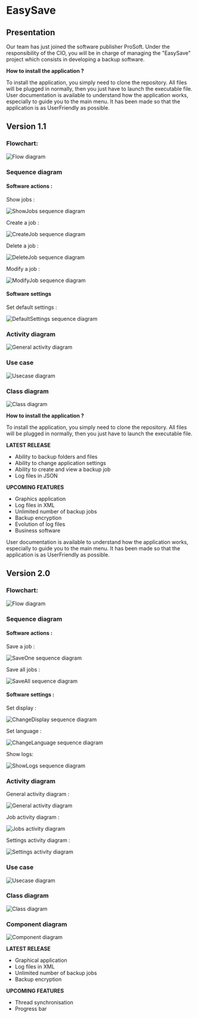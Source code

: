 # EasySave
## Presentation

Our team has just joined the software publisher ProSoft. Under the responsibility of the CIO, you will be in charge of managing the "EasySave" project which consists in developing a backup software.

**How to install the application ?**

To install the application, you simply need to clone the repository. All files will be plugged in normally, then you just have to launch the executable file.
User documentation is available to understand how the application works, especially to guide you to the main menu. It has been made so that the application is as UserFriendly as possible.


## Version 1.1
### Flowchart:

![Flow diagram](CDC/1.1/flow_diagram.png)

### Sequence diagram

#### Software actions :

Show jobs :

![ShowJobs sequence diagram](CDC/1.1/sequence_diagram_job_show.png)

Create a job :

![CreateJob sequence diagram](CDC/1.1/sequence_diagram_job_create.png)

Delete a job :

![DeleteJob sequence diagram](CDC/1.1/sequence_diagram_job_delete.png)

Modify a job :

![ModifyJob sequence diagram](CDC/1.1/sequence_diagram_job_modify.png)

#### Software settings

Set default settings :

![DefaultSettings sequence diagram](CDC/1.1/sequence_diagram_settings_defaultSettings.png)

### Activity diagram

![General activity diagram](CDC/1.1/activity_diagram.png)

### Use case

![Usecase diagram](CDC/1.1/usecase_diagram.png)

### Class diagram

![Class diagram](CDC/1.1/class_diagram.png)

**How to install the application ?**

To install the application, you simply need to clone the repository. All files will be plugged in normally, then you just have to launch the executable file.

**LATEST RELEASE**

 - Ability to backup folders and files
 - Ability to change application settings
 - Ability to create and view a backup job
 - Log files in JSON

**UPCOMING FEATURES**

 - Graphics application
 - Log files in XML
 - Unlimited number of backup jobs
 - Backup encryption
 - Evolution of log files
 - Business software

User documentation is available to understand how the application works, especially to guide you to the main menu. It has been made so that the application is as UserFriendly as possible.

## Version 2.0
### Flowchart:

![Flow diagram](CDC/2.0/flow_diagram.png)

### Sequence diagram

#### Software actions :

Save a job :

![SaveOne sequence diagram](CDC/2.0/sequence_diagram_job_saveOne.png)

Save all jobs :

![SaveAll sequence diagram](CDC/2.0/sequence_diagram_job_saveAll.png)

#### Software settings :

Set display :

![ChangeDisplay sequence diagram](CDC/2.0/sequence_diagram_settings_changeDisplay.png)

Set language :

![ChangeLanguage sequence diagram](CDC/2.0/sequence_diagram_settings_changeLanguage.png)

Show logs:

![ShowLogs sequence diagram](CDC/2.0/sequence_diagram_settings_showLogs.png)

### Activity diagram

General activity diagram :

![General activity diagram](CDC/2.0/activity_diagram_general.png)

Job activity diagram :

![Jobs activity diagram](CDC/2.0/activity_diagram_jobs.png)

Settings activity diagram :

![Settings activity diagram](CDC/2.0/activity_diagram_settings.png)

### Use case

![Usecase diagram](CDC/2.0/usecase_diagram.png)

### Class diagram

![Class diagram](CDC/2.0/class_diagram.png)

### Component diagram

![Component diagram](CDC/2.0/component_diagram.png)

**LATEST RELEASE**

 - Graphical application
 - Log files in XML
 - Unlimited number of backup jobs
 - Backup encryption

**UPCOMING FEATURES**

 - Thread synchronisation
 - Progress bar